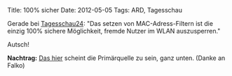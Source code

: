 Title: 100% sicher
Date: 2012-05-05
Tags: ARD, Tagesschau

Gerade bei [Tagesschau24](http://www.tagesschau.de/tagesschau24/): "Das setzen von MAC-Adress-Filtern ist die einzig 100%
sichere Möglichkeit, fremde Nutzer im WLAN auszusperren."

Autsch!

**Nachtrag:** [Das
hier](http://www.wdr.de/tv/aks/sendungsbeitraege/2012/kw18/0504/angeklickt.jsp)
scheint die Primärquelle zu sein, ganz unten. (Danke an Falko)

